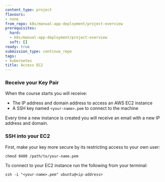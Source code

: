 ```yaml
---
content_type: project
flavours:
- none
from_repo: k8s/manual-app-deployment/project-overview
prerequisites:
  hard:
  - k8s/manual-app-deployment/project-overview
  soft: []
ready: true
submission_type: continue_repo
tags:
- kubernetes
title: Access EC2
---
```


### Receive your Key Pair
When the course starts you will receive:
- The IP address and domain address to access an AWS EC2 instance
- A SSH key named `<your-name>.pem` to connect to the machine

Every time a new instance is created you will receive an email with a new IP address and domain.

### SSH into your EC2
First, make your key more secure by its restricting access to your own user:

```
chmod 0400 /path/to/your-name.pem
```

To connect to your EC2 instance run the following from your terminal:

```
ssh -i "<your-name>.pem" ubuntu@<ip-address>
```
